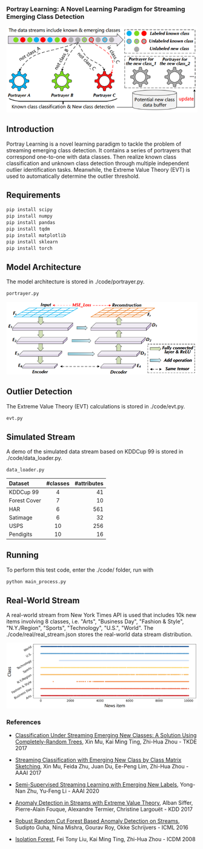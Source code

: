 ### Portray Learning: A Novel Learning Paradigm for Streaming Emerging Class Detection

![avatar](./overview/frame.png)

## Introduction

Portray Learning is a novel learning paradigm to tackle the problem of streaming emerging class detection. It contains a series of portrayers that correspond one-to-one with data classes. Then realize known class classification and unknown class detection through multiple independent outlier identification tasks. Meanwhile, the Extreme Value Theory (EVT) is used to automatically determine the outlier threshold. 

## Requirements

```bash
pip install scipy
pip install numpy
pip install pandas
pip install tqdm
pip install matplotlib
pip install sklearn
pip install torch
```

## Model Architecture

The model architecture is stored in ./code/portrayer.py. 
```bash
portrayer.py
```

![avatar](./overview/arch.png)

## Outlier Detection

The Extreme Value Theory (EVT) calculations is stored in ./code/evt.py. 
```bash
evt.py
```

## Simulated Stream

A demo of the simulated data stream based on KDDCup 99 is stored in ./code/data_loader.py. 
```bash
data_loader.py
```

|Dataset | #classes | #attributes|
|:--------|:---------:|--------:|
|KDDCup 99 | 4 | 41|
|Forest Cover | 7 | 10|
|HAR | 6 | 561|
|Satimage | 6 | 32|
|USPS | 10 | 256|
|Pendigits | 10 | 16|

## Running

To perform this test code, enter the ./code/ folder, run with
```bash
python main_process.py
```

## Real-World Stream

A real-world stream from New York Times API is used that includes 10k new items involving 8 classes, i.e. "Arts", "Business Day", "Fashion & Style", "N.Y./Region", "Sports", "Technology", "U.S.", "World". The ./code/real/real_stream.json stores the real-world data stream distribution. 

![avatar](./overview/real_stream.png)

### References
- [Classification Under Streaming Emerging New Classes: A Solution Using Completely-Random Trees](http://aaai.org/ocs/index.php/AAAI/AAAI17/paper/view/14514), Xin Mu, Kai Ming Ting, Zhi-Hua Zhou - TKDE 2017

- [Streaming Classification with Emerging New Class by Class Matrix Sketching](https://doi.org/10.1109/TKDE.2017.2691702), Xin Mu, Feida Zhu, Juan Du, Ee-Peng Lim, Zhi-Hua Zhou - AAAI 2017

- [Semi-Supervised Streaming Learning with Emerging New Labels](https://ojs.aaai.org/index.php/AAAI/article/view/6186), Yong-Nan Zhu, Yu-Feng Li - AAAI 2020

- [Anomaly Detection in Streams with Extreme Value Theory](https://doi.org/10.1145/3097983.3098144), Alban Siffer, Pierre-Alain Fouque, Alexandre Termier, Christine Largouët - KDD 2017

- [Robust Random Cut Forest Based Anomaly Detection on Streams](http://proceedings.mlr.press/v48/guha16.html), Sudipto Guha, Nina Mishra, Gourav Roy, Okke Schrijvers - ICML 2016

- [Isolation Forest](https://doi.org/10.1109/ICDM.2008.17), Fei Tony Liu, Kai Ming Ting, Zhi-Hua Zhou - ICDM 2008
